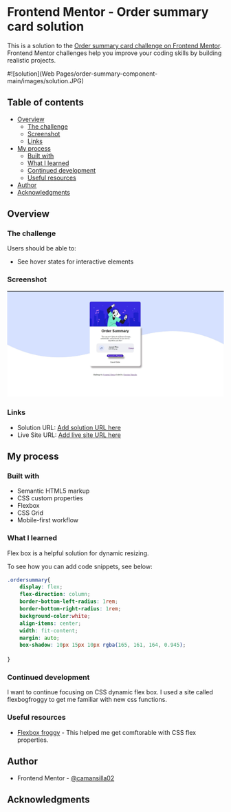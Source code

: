 # Frontend Mentor - Order summary card solution

This is a solution to the [Order summary card challenge on Frontend Mentor](https://www.frontendmentor.io/challenges/order-summary-component-QlPmajDUj). Frontend Mentor challenges help you improve your coding skills by building realistic projects. 

#![solution](Web Pages/order-summary-component-main/images/solution.JPG)

## Table of contents

- [Overview](#overview)
  - [The challenge](#the-challenge)
  - [Screenshot](#screenshot)
  - [Links](#links)
- [My process](#my-process)
  - [Built with](#built-with)
  - [What I learned](#what-i-learned)
  - [Continued development](#continued-development)
  - [Useful resources](#useful-resources)
- [Author](#author)
- [Acknowledgments](#acknowledgments)

## Overview

### The challenge

Users should be able to:

- See hover states for interactive elements

### Screenshot

![](./images/solution.jpg)


### Links

- Solution URL: [Add solution URL here](https://your-solution-url.com)
- Live Site URL: [Add live site URL here](https://your-live-site-url.com)

## My process

### Built with

- Semantic HTML5 markup
- CSS custom properties
- Flexbox
- CSS Grid
- Mobile-first workflow

### What I learned

Flex box is a helpful solution for dynamic resizing.

To see how you can add code snippets, see below:


```css
.ordersummary{
    display: flex;
    flex-direction: column;
    border-bottom-left-radius: 1rem;
    border-bottom-right-radius: 1rem;
    background-color:white;
    align-items: center;
    width: fit-content;
    margin: auto;
    box-shadow: 10px 15px 10px rgba(165, 161, 164, 0.945);

} 
```


### Continued development

I want to continue focusing on CSS dynamic flex box. I used a site called flexbogfroggy to get me familiar with new css functions.


### Useful resources

- [Flexbox froggy](https://www.flexboxfroggy.com) - This helped me get comftorable with CSS flex properties.


## Author

- Frontend Mentor - [@camansilla02](https://www.frontendmentor.io/profile/camansilla02)


## Acknowledgments
